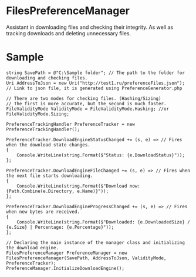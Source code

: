 # FilesPreferenceManager
Assistant in downloading files and checking their integrity. As well as tracking downloads and deleting unnecessary files.

# Sample

    string SavePath = @"C:\Sample folder"; // The path to the folder for downloading and checking files.
    Uri AddressToJson = new Uri("http://test1.ru/preferenceFiles.json"); // Link to json file, it is generated using PreferenceGenerator.php

    // There are two modes for checking files. (Hashing/Sizing)
    // The first is more accurate, but the second is much faster.
    FileValidityMode ValidityMode = FileValidityMode.Hashing; //or FileValidityMode.Sizing;

    PreferenceTrackingHandler PreferenceTracker = new PreferenceTrackingHandler();

    PreferenceTracker.DownloadEngineStatusChanged += (s, e) => // Fires when the download state changes.
    {
        Console.WriteLine(string.Format($"Status: {e.DownloadStatus}"));
    };

    PreferenceTracker.DownloadEngineFileChanged += (s, e) => // Fires when the next file starts downloading.
    {
        Console.WriteLine(string.Format($"Download now: {Path.Combine(e.Directory, e.Name)}"));
    };

    PreferenceTracker.DownloadEngineProgressChanged += (s, e) => // Fires when new bytes are received.
    {
        Console.WriteLine(string.Format($"Downloaded: {e.DownloadedSize} / {e.Size} | Percentage: {e.Percentage}"));
    };

    // Declaring the main instance of the manager class and initializing the download engine.
    FilesPreferenceManager PreferenceManager = new FilesPreferenceManager(SavePath, AddressToJson, ValidityMode, PreferenceTracker);
    PreferenceManager.InitializeDownloadEngine();
